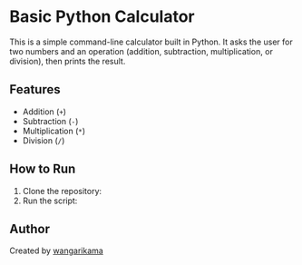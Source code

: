 # Basic Python Calculator

This is a simple command-line calculator built in Python. It asks the user for two numbers and an operation (addition, subtraction, multiplication, or division), then prints the result.

## Features

- Addition (`+`)
- Subtraction (`-`)
- Multiplication (`*`)
- Division (`/`)

##  How to Run

1. Clone the repository:
2. Run the script:

##  Author

Created by [wangarikama](https://github.com/wangarikama)

